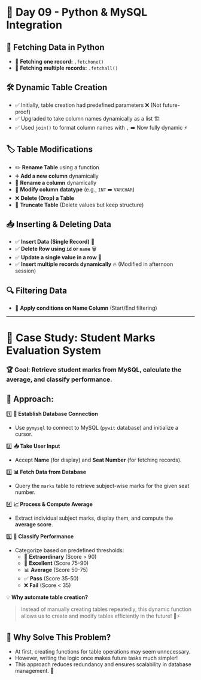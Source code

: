 # 📌 Day 09 - Python & MySQL Integration

## 🚀 Fetching Data in Python
- 🔹 **Fetching one record:** `.fetchone()`
- 🔹 **Fetching multiple records:** `.fetchall()`

## 🛠️ Dynamic Table Creation
- ✅ Initially, table creation had predefined parameters ❌ (Not future-proof)
- ✅ Upgraded to take column names dynamically as a list 🏗️
- ✅ Used `join()` to format column names with `,` ➡️ Now fully dynamic ⚡

## 🏷️ Table Modifications
- ✏️ **Rename Table** using a function
- ➕ **Add a new column** dynamically
- 🔄 **Rename a column** dynamically
- 🔄 **Modify column datatype** (e.g., `INT` ➡️ `VARCHAR`)
- ❌ **Delete (Drop) a Table**
- 🚮 **Truncate Table** (Delete values but keep structure)

## 📥 Inserting & Deleting Data
- ✅ **Insert Data (Single Record)** 📝
- ✅ **Delete Row using `id` or `name`** 🗑️
- ✅ **Update a single value in a row** 🔄
- ✅ **Insert multiple records dynamically** 🔥 (Modified in afternoon session)

## 🔍 Filtering Data
- 📌 **Apply conditions on Name Column** (Start/End filtering)

---

# 🎯 **Case Study: Student Marks Evaluation System**
### 🏆 **Goal:** Retrieve student marks from MySQL, calculate the average, and classify performance.

## 📌 **Approach:**
1️⃣ **🔗 Establish Database Connection**
   - Use `pymysql` to connect to MySQL (`pywit` database) and initialize a cursor.

2️⃣ **📥 Take User Input**
   - Accept **Name** (for display) and **Seat Number** (for fetching records).

3️⃣ **📊 Fetch Data from Database**
   - Query the `marks` table to retrieve subject-wise marks for the given seat number.

4️⃣ **📈 Process & Compute Average**
   - Extract individual subject marks, display them, and compute the **average score**.

5️⃣ **🎯 Classify Performance**
   - Categorize based on predefined thresholds:
     - 🏅 **Extraordinary** (Score > 90)
     - 🌟 **Excellent** (Score 75-90)
     - 📊 **Average** (Score 50-75)
     - ✅ **Pass** (Score 35-50)
     - ❌ **Fail** (Score < 35)

💡 **Why automate table creation?**
> Instead of manually creating tables repeatedly, this dynamic function allows us to create and modify tables efficiently in the future! 🔄⚡

## 🤔 Why Solve This Problem?
- At first, creating functions for table operations may seem unnecessary.
- However, writing the logic once makes future tasks much simpler!
- This approach reduces redundancy and ensures scalability in database management. 🚀

